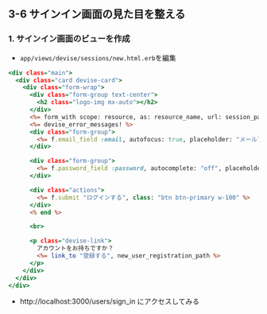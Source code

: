 ## 3-6 サインイン画面の見た目を整える

### 1. サインイン画面のビューを作成

+ `app/views/devise/sessions/new.html.erb`を編集<br>

```html:new.html.erb
<div class="main">
  <div class="card devise-card">
    <div class="form-wrap">
      <div class="form-group text-center">
        <h2 class="logo-img mx-auto"></h2>
      </div>
      <%= form_with scope: resource, as: resource_name, url: session_path(resource_name), local: true do |f| %>
      <%= devise_error_messages! %>
      <div class="form-group">
        <%= f.email_field :email, autofocus: true, placeholder: "メールアドレス", class: "form-control" %>
      </div>

      <div class="form-group">
        <%= f.password_field :password, autocomplete: "off", placeholder: "パスワード", class: "form-control" %>
      </div>

      <div class="actions">
        <%= f.submit "ログインする", class: "btn btn-primary w-100" %>
      </div>
      <% end %>

      <br>

      <p class="devise-link">
        アカウントをお持ちですか？
        <%= link_to "登録する", new_user_registration_path %>
      </p>
    </div>
  </div>
</div>
```

+ http://localhost:3000/users/sign_in にアクセスしてみる<br>
